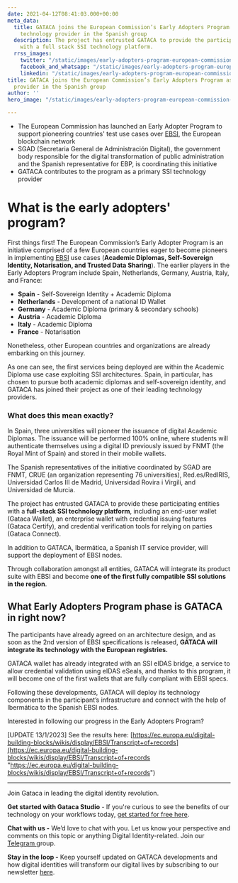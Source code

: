 ```yaml
---
date: 2021-04-12T08:41:03.000+00:00
meta_data:
  title: GATACA joins the European Commission’s Early Adopters Program as the SSI
    technology provider in the Spanish group
  description: The project has entrusted GATACA to provide the participating entities
    with a full stack SSI technology platform.
  rrss_images:
    twitter: "/static/images/early-adopters-program-european-commission-gataca-blog-post.png"
    facebook_and_whatsapp: "/static/images/early-adopters-program-european-commission-gataca-blog-post.png"
    linkedin: "/static/images/early-adopters-program-european-commission-gataca-blog-post.png"
title: GATACA joins the European Commission’s Early Adopters Program as the SSI technology
  provider in the Spanish group
author: ''
hero_image: "/static/images/early-adopters-program-european-commission-gataca-blog-post.png"

---
```

* The European Commission has launched an Early Adopter Program to support pioneering countries' test use cases over [EBSI](https://gataca.io/insights/gataca-helps-ebsi-define-a-european-self-sovereign-identity-framework "https://gataca.io/insights/gataca-helps-ebsi-define-a-european-self-sovereign-identity-framework"), the European blockchain network
* SGAD (Secretaria General de Administración Digital), the government body responsible for the digital transformation of public administration and the Spanish representative for EBP, is coordinating this initiative
* GATACA contributes to the program as a primary SSI technology provider

# What is the early adopters' program?

First things first! The European Commission’s Early Adopter Program is an initiative comprised of a few European countries eager to become pioneers in implementing [EBSI](https://gataca.io/insights/gataca-helps-ebsi-define-a-european-self-sovereign-identity-framework "https://gataca.io/insights/gataca-helps-ebsi-define-a-european-self-sovereign-identity-framework") use cases (**Academic Diplomas, Self-Sovereign Identity, Notarisation, and Trusted Data Sharing**). The earlier players in the Early Adopters Program include Spain, Netherlands, Germany, Austria, Italy, and France:

* **Spain** - Self-Sovereign Identity + Academic Diploma
* **Netherlands** - Development of a national ID Wallet
* **Germany** - Academic Diploma (primary & secondary schools)
* **Austria** - Academic Diploma
* **Italy** - Academic Diploma
* **France** - Notarisation

Nonetheless, other European countries and organizations are already embarking on this journey.

As one can see, the first services being deployed are within the Academic Diploma use case exploiting SSI architectures. Spain, in particular, has chosen to pursue both academic diplomas and self-sovereign identity, and GATACA has joined their project as one of their leading technology providers.

### What does this mean exactly?

In Spain, three universities will pioneer the issuance of digital Academic Diplomas. The issuance will be performed 100% online, where students will authenticate themselves using a digital ID previously issued by FNMT (the Royal Mint of Spain) and stored in their mobile wallets.

The Spanish representatives of the initiative coordinated by SGAD are FNMT, CRUE (an organization representing 76 universities), Red.es/RedIRIS, Universidad Carlos III de Madrid, Universidad Rovira i Virgili, and Universidad de Murcia.

The project has entrusted GATACA to provide these participating entities with a **full-stack SSI technology platform**, including an end-user wallet (Gataca Wallet), an enterprise wallet with credential issuing features (Gataca Certify), and credential verification tools for relying on parties (Gataca Connect).

In addition to GATACA, Ibermática, a Spanish IT service provider, will support the deployment of EBSI nodes.

Through collaboration amongst all entities, GATACA will integrate its product suite with EBSI and become **one of the first fully compatible SSI solutions in the region**.

## What Early Adopters Program phase is GATACA in right now?

The participants have already agreed on an architecture design, and as soon as the 2nd version of EBSI specifications is released, **GATACA will integrate its technology with the European registries.**

GATACA wallet has already integrated with an SSI eIDAS bridge, a service to allow credential validation using eIDAS eSeals, and thanks to this program, it will become one of the first wallets that are fully compliant with EBSI specs.

Following these developments, GATACA will deploy its technology components in the participant’s infrastructure and connect with the help of Ibermática to the Spanish EBSI nodes.

Interested in following our progress in the Early Adopters Program?

\[UPDATE 13/1/2023\] See the results here: [https://ec.europa.eu/digital-building-blocks/wikis/display/EBSI/Transcript+of+records](https://ec.europa.eu/digital-building-blocks/wikis/display/EBSI/Transcript+of+records "https://ec.europa.eu/digital-building-blocks/wikis/display/EBSI/Transcript+of+records")

***

Join Gataca in leading the digital identity revolution.

**Get started with Gataca Studio** - If you're curious to see the benefits of our technology on your workflows today, [get started for free here](https://studio.gataca.io/login).

**Chat with us -** We’d love to chat with you. Let us know your perspective and comments on this topic or anything Digital Identity-related. Join our [Telegram ](https://t.me/digitalidentityinsights)group.

**Stay in the loop -** Keep yourself updated on GATACA developments and how digital identities will transform our digital lives by subscribing to our newsletter [here](https://4728390.hs-sites.com/subscription).